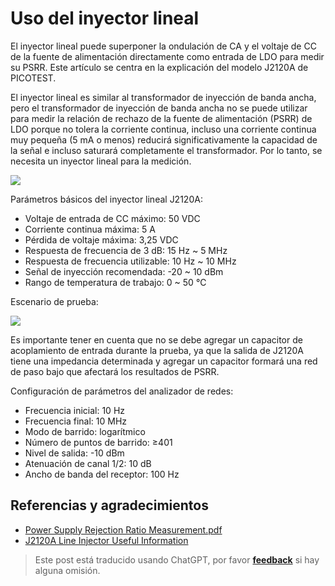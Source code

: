 # Uso del inyector lineal

El inyector lineal puede superponer la ondulación de CA y el voltaje de CC de la fuente de alimentación directamente como entrada de LDO para medir su PSRR. Este artículo se centra en la explicación del modelo J2120A de PICOTEST.

El inyector lineal es similar al transformador de inyección de banda ancha, pero el transformador de inyección de banda ancha no se puede utilizar para medir la relación de rechazo de la fuente de alimentación (PSRR) de LDO porque no tolera la corriente continua, incluso una corriente continua muy pequeña (5 mA o menos) reducirá significativamente la capacidad de la señal e incluso saturará completamente el transformador. Por lo tanto, se necesita un inyector lineal para la medición.

![](https://img.wiki-power.com/d/wiki-media/img/20220517101140.png)

Parámetros básicos del inyector lineal J2120A:

- Voltaje de entrada de CC máximo: 50 VDC
- Corriente continua máxima: 5 A
- Pérdida de voltaje máxima: 3,25 VDC
- Respuesta de frecuencia de 3 dB: 15 Hz ~ 5 MHz
- Respuesta de frecuencia utilizable: 10 Hz ~ 10 MHz
- Señal de inyección recomendada: -20 ~ 10 dBm
- Rango de temperatura de trabajo: 0 ~ 50 ℃

Escenario de prueba:

![](https://img.wiki-power.com/d/wiki-media/img/20220516174015.png)

Es importante tener en cuenta que no se debe agregar un capacitor de acoplamiento de entrada durante la prueba, ya que la salida de J2120A tiene una impedancia determinada y agregar un capacitor formará una red de paso bajo que afectará los resultados de PSRR.

Configuración de parámetros del analizador de redes:

- Frecuencia inicial: 10 Hz
- Frecuencia final: 10 MHz
- Modo de barrido: logarítmico
- Número de puntos de barrido: ≥401
- Nivel de salida: -10 dBm
- Atenuación de canal 1/2: 10 dB
- Ancho de banda del receptor: 100 Hz

## Referencias y agradecimientos

- [Power Supply Rejection Ratio Measurement.pdf](https://www.omicron-lab.com/fileadmin/assets/Bode_100/ApplicationNotes/PSRR/App_Note_PSRR_2_0.pdf)
- [J2120A Line Injector Useful Information](https://www.picotestonline.com/forum/welcome-to-the-forum/j2120a-line-injector-useful-information)

> Este post está traducido usando ChatGPT, por favor [**feedback**](https://github.com/linyuxuanlin/Wiki_MkDocs/issues/new) si hay alguna omisión.
